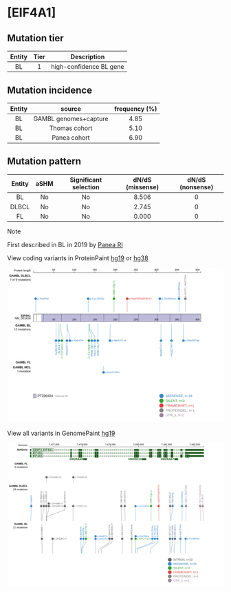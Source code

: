 # [EIF4A1]

## Mutation tier

|Entity|Tier|Description            |
|:------:|:----:|-----------------------|
|BL    |1   |high-confidence BL gene|
## Mutation incidence

|Entity|source               |frequency (%)|
|:------:|:---------------------:|:-------------:|
|BL    |GAMBL genomes+capture|4.85         |
|BL    |Thomas cohort        |5.10         |
|BL    |Panea cohort         |6.90         |

## Mutation pattern

|Entity|aSHM|Significant selection|dN/dS (missense)|dN/dS (nonsense)|
|:------:|:----:|:---------------------:|:----------------:|:----------------:|
|BL    |No  |No                   |8.506           |0               |
|DLBCL |No  |No                   |2.745           |0               |
|FL    |No  |No                   |0.000           |0               |


> [!NOTE]
> First described in BL in 2019 by [Panea RI](https://pubmed.ncbi.nlm.nih.gov/31558468)

View coding variants in ProteinPaint [hg19](https://www.bcgsc.ca/downloads/morinlab/GAMBL/test/genes/EIF4A1_protein.html)  or [hg38](https://www.bcgsc.ca/downloads/morinlab/GAMBL/test/genes/EIF4A1_protein_hg38.html)

![image](images/proteinpaint/EIF4A1_NM_001416.svg)

View all variants in GenomePaint [hg19](https://www.bcgsc.ca/downloads/morinlab/GAMBL/test/genes/EIF4A1.html)

![image](images/proteinpaint/EIF4A1.svg)
